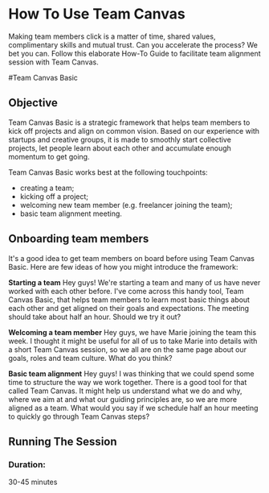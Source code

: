 # How To Use Team Canvas
Making team members click is a matter of time, shared values, complimentary skills and mutual trust. Can you accelerate the process? We bet you can. Follow this elaborate How-To Guide to facilitate team alignment session with Team Canvas.

#Team Canvas Basic
## Objective
Team Canvas Basic is a strategic framework that helps team members to kick off projects and align on common vision. Based on our experience with startups and creative groups, it is made to smoothly start collective projects, let people learn about each other and accumulate enough momentum to get going.

Team Canvas Basic works best at the following touchpoints:

- creating a team;
- kicking off a project;
- welcoming new team member (e.g. freelancer joining the team);
- basic team alignment meeting.

## Onboarding team members
It's a good idea to get team members on board before using Team Canvas Basic. Here are few ideas of how you might introduce the framework:

**Starting a team**
Hey guys! We're starting a team and many of us have never worked with each other before. I've come across this handy tool, Team Canvas Basic, that helps team members to learn most basic things about each other and get aligned on their goals and expectations. The meeting should take about half an hour. Should we try it out?

**Welcoming a team member**
Hey guys, we have Marie joining the team this week. I thought it might be useful for all of us to take Marie into details with a short Team Canvas session, so we all are on the same page about our goals, roles and team culture. What do you think?

**Basic team alignment**
Hey guys! I was thinking that we could spend some time to structure the way we work together. There is a good tool for that called Team Canvas. It might help us understand what we do and why, where we aim at and what our guiding principles are, so we are more aligned as a team. What would you say if we schedule half an hour meeting to quickly go through Team Canvas steps?

## Running The Session
### Duration:
30-45 minutes

